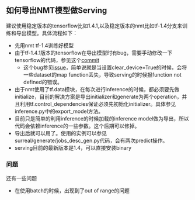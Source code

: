 ## 如何导出NMT模型做Serving

建议使用稳定版本的tensorflow比如1.4.1,以及稳定版本的nmt比如tf-1.4分支来训练和导出模型。具体流程如下：

- 先用nmt tf-1.4训练好模型
- 由于tf-1.4.1版本的tensorflow在导出模型时有bug，需要手动修改一下tensorflow的代码，参见这个[commit](https://github.com/tensorflow/tensorflow/commit/af8a5507937108a41781ba117fa16edd3b1091b5)
    - 这个bug参见[issue](https://github.com/tensorflow/tensorflow/issues/14143)，简单说就是当设置clear_device=True的时候，会将一些dataset的map function丢失，导致serving的时候报function not defined的错误。
- 由于nmt使用了tf.data模块，在每次进行inference的时候，都必须要先做initialize，目前的解决方案是导出initializer和generate为两个operation，并且利用tf.control_dependencies保证必须先初始化initializer。具体参见inference.py中的export\_model方法。
- 目前只是简单的利用inference的时候加载的inference model做为导出，所以代码会依赖inference的一些参数。这个后期可以修掉。
- 导出后就可以用了。使用的实例可以参见surreal/generate/jobs_desc_gen.py代码，会有两次predict操作。
- serving目前的最新版本是1.4，可以直接安装binary

### 问题
还有一些问题
- 在使用batch的时候，出现到了out of range的问题

